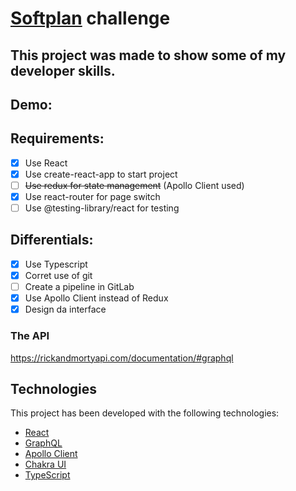 # [Softplan](https://www.softplan.com.br/) challenge

## This project was made to show some of my developer skills.

## Demo:

## Requirements:

- [x] Use React
- [x] Use create-react-app to start project
- [ ] ~~Use redux for state management~~ (Apollo Client used)
- [x] Use react-router for page switch
- [ ] Use @testing-library/react for testing

## Differentials:

- [x] Use Typescript
- [x] Corret use of git
- [ ] Create a pipeline in GitLab
- [x] Use Apollo Client instead of Redux
- [x] Design da interface

### The API

https://rickandmortyapi.com/documentation/#graphql

## Technologies

This project has been developed with the following technologies:

- [React](https://reactjs.org/)
- [GraphQL](https://graphql.org)
- [Apollo Client](https://www.apollographql.com/docs/react/)
- [Chakra UI](https://chakra-ui.com/)
- [TypeScript](https://www.typescriptlang.org/)
